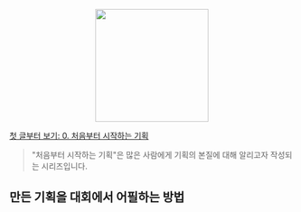 <p align="center"><img src="https://i.imgur.com/wUFdbUb.png" width="200px"></p>

[첫 글부터 보기: 0. 처음부터 시작하는 기획](./)
> "처음부터 시작하는 기획"은  많은 사람에게 기획의 본질에 대해 알리고자 작성되는 시리즈입니다.

## 만든 기획을 대회에서 어필하는 방법

<!--stackedit_data:
eyJoaXN0b3J5IjpbLTc2NDc5MDA4OV19
-->